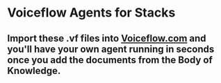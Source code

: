 # Voiceflow Agents for Stacks

## Import these .vf files into [Voiceflow.com](http://www.voiceflow.com) and you'll have your own agent running in seconds once you add the documents from the Body of Knowledge.
